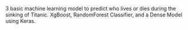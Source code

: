 3 basic machine learning model to predict who lives or dies during the sinking of Titanic. XgBoost, RandomForest Classifier, and a Dense Model using Keras.
